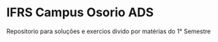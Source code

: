 # IFRS Campus Osorio ADS 
 Repositorio para soluções e exercios divido por matérias do 1° Semestre 
